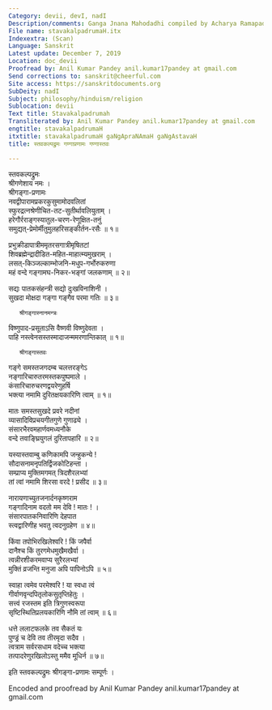 ```yaml
---
Category: devii, devI, nadI
Description/comments: Ganga Jnana Mahodadhi compiled by Acharya Ramapada Chakravarty
File name: stavakalpadrumaH.itx
Indexextra: (Scan)
Language: Sanskrit
Latest update: December 7, 2019
Location: doc_devii
Proofread by: Anil Kumar Pandey anil.kumar17pandey at gmail.com
Send corrections to: sanskrit@cheerful.com
Site access: https://sanskritdocuments.org
SubDeity: nadI
Subject: philosophy/hinduism/religion
Sublocation: devii
Text title: Stavakalpadrumah
Transliterated by: Anil Kumar Pandey anil.kumar17pandey at gmail.com
engtitle: stavakalpadrumaH
itxtitle: stavakalpadrumaH gaNgApraNAmaH gaNgAstavaH
title: स्तवकल्पद्रुमः गण्गाप्रणामः गण्गास्तवः

---
```

  
 स्तवकल्पद्रुमः   
श्रीगणेशाय नमः ।  
श्रीगङ्गा-प्रणामः  
नवद्वीपारामप्रकरकुसुमामोदवलितां  
     स्फुरद्रत्नश्रेणीचित-तट-सुतीर्थावलियुताम् ।  
हरेगौर्रराङ्गस्यातुल-चरण-रेणूक्षित-तनुं  
     समुद्यत्-प्रेमोर्मीतुमुलहरिसङ्कीर्तन-रसैः ॥ १॥  
  
प्रभुक्रीडापात्रीममृतरसगात्रीमृषितटां  
     शिवब्रह्मेन्द्रादीडित-महित-माहात्म्यमुखराम् ।  
लसत्-किञ्जल्काम्भोजनि-मधुप-गर्भोरुकरुणा  
     महं वन्दे गङ्गामघ-निकर-भङ्गां जलकणाम् ॥ २॥  
  
सद्यः पातकसंहन्त्री सद्यो दुःखविनाशिनी ।  
सुखदा मोक्षदा गङ्गा गङ्गैव परमा गतिः ॥ ३॥  
  
       श्रीगङ्गास्नानमन्त्रः  
विष्णुपाद-प्रसूताऽसि वैष्णवी विष्णुदेवता ।  
पाहि नस्त्वेनसस्तस्मादाजन्ममरणान्तिकात् ॥ १॥  
  
       श्रीगङ्गास्तवः  
गङ्गे समस्तजगदम्ब चलत्तरङ्गेऽ  
     नङ्गारिचारुतरमस्तकपुष्पमाले ।  
कंसारिचारुचरणद्वयरेणुहर्षि  
     भक्त्या नमामि दुरितक्षयकारिणि त्वाम् ॥ १॥  
  
मातः समस्तसुखदे प्रवरे नदीनां  
     व्यासादिविप्रचयगीतगुणे गुणाढ्ये ।  
संसारभैरवमहार्णवमध्यनौके  
     वन्दे तवाङ्घ्रियुगलं दुरितापहारि ॥ २॥  
  
यस्यास्तवाम्बु कणिकामपि जन्हुकन्ये !  
     सौदासनामनृपतिर्द्विजकोटिहन्ता ।  
सम्प्राप्य मुक्तिमगमत् त्रिदशैरलभ्यां  
     तां त्वां नमामि शिरसा वरदे ! प्रसीद ॥ ३॥  
  
नारायणाच्युतजनार्दनकृष्णराम  
     गङ्गादिनाम वदतो मम देवि ! मातः ! ।  
संसारपातकनिवारिणि देहपात  
     स्त्वद्वारिणीह भवतु त्वदनुग्रहेण ॥ ४॥  
  
किंवा तपोभिरखिलेश्वरि ! किं जपैर्वा  
     दानैश्च किं तुरगमेधमुखैमखैर्वा ।  
त्वन्नीरशीकरमवाप्य सुरैरलभ्यां  
     मुक्तिं व्रजन्ति मनुजा अपि पापिनोऽपि ॥ ५॥  
  
स्वाहा त्वमेव परमेश्वरि ! या स्वधा त्वं  
     गीर्वाणवृन्दपितृलोकसुतृप्तिहेतुः ।  
सत्त्वं रजस्तम इति त्रिगुणस्वरूपा  
     सृष्टिस्थितिप्रलयकारिणि नौमि तां त्वाम् ॥ ६॥  
  
धत्ते ललाटफलके तव सैकतं यः  
     पुण्ड्रं च देवि तव तीरमृदा सदैव ।  
त्वत्राम सर्वरसधाम वदेच्च भक्त्या  
     तत्पादरेणुरखिलोऽस्तु ममैव मूधिर्न  ॥ ७॥  
  
इति स्तवकल्पद्रुमः श्रीगङ्गा-प्रणामः सम्पूर्णः ।  
  
  
Encoded and proofread by Anil Kumar Pandey anil.kumar17pandey at gmail.com   
  
